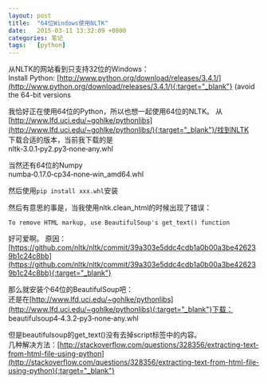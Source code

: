```yaml
---
layout: post
title:  "64位Windows使用NLTK"
date:   2015-03-11 13:32:09 +0800
categories: 笔记
tags:   [python]
---
```

从NLTK的网站看到只支持32位的Windows：   
Install Python: [http://www.python.org/download/releases/3.4.1/](http://www.python.org/download/releases/3.4.1/){:target="_blank"} (avoid the 64-bit versions


我恰好正在使用64位的Python，所以也想一起使用64位的NLTK。
从[http://www.lfd.uci.edu/~gohlke/pythonlibs](http://www.lfd.uci.edu/~gohlke/pythonlibs/){:target="_blank"}/找到NLTK         
下载合适的版本，当前我下载的是         
nltk‑3.0.1‑py2.py3‑none‑any.whl

当然还有64位的Numpy           
numba‑0.17.0‑cp34‑none‑win_amd64.whl

然后使用`pip install xxx.whl`安装

然后有意思的事是，当我使用nltk.clean_html的时候出现了错误：

    To remove HTML markup, use BeautifulSoup's get_text() function

好可爱啊。 原因：           
[https://github.com/nltk/nltk/commit/39a303e5ddc4cdb1a0b00a3be426239b1c24c8bb](https://github.com/nltk/nltk/commit/39a303e5ddc4cdb1a0b00a3be426239b1c24c8bb){:target="_blank"}

那么就安装个64位的BeautifulSoup吧：               
还是在[http://www.lfd.uci.edu/~gohlke/pythonlibs](http://www.lfd.uci.edu/~gohlke/pythonlibs){:target="_blank"}下载：         
beautifulsoup4‑4.3.2‑py3‑none‑any.whl

但是beautifulsoup的get_text()没有去掉script标签中的内容。                          
几种解决方法：[http://stackoverflow.com/questions/328356/extracting-text-from-html-file-using-python](http://stackoverflow.com/questions/328356/extracting-text-from-html-file-using-python){:target="_blank"}